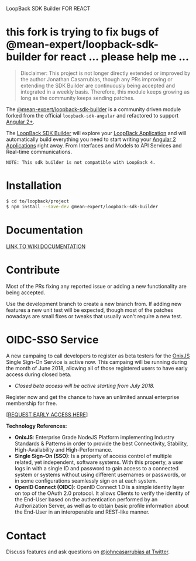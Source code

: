 LoopBack SDK Builder FOR REACT 

this fork is trying to fix bugs of @mean-expert/loopback-sdk-builder for react ... please help me ... 
==================
> Disclaimer: This project is not longer directly extended or improved by the author Jonathan Casarrubias, though any PRs improving or extending the SDK Builder are continuously being accepted and integrated in a weekly basis. Therefore, this module keeps growing as long as the community keeps sending patches.

The [@mean-expert/loopback-sdk-builder](https://www.npmjs.com/package/@mean-expert/loopback-sdk-builder) is a community driven module forked from the official `loopback-sdk-angular` and refactored to support [Angular 2+](http://angular.io).

The [LoopBack SDK Builder](https://www.npmjs.com/package/@mean-expert/loopback-sdk-builder) will explore your [LoopBack Application](http://loopback.io) and will automatically build everything you need to start writing your [Angular 2 Applications](http://angular.io) right away. From Interfaces and Models to API Services and Real-time communications.

`NOTE: This sdk builder is not compatible with LoopBack 4.`

# Installation

````sh
$ cd to/loopback/project
$ npm install --save-dev @mean-expert/loopback-sdk-builder
````

# Documentation

[LINK TO WIKI DOCUMENTATION](https://github.com/mean-expert-official/loopback-sdk-builder/wiki)

# Contribute
Most of the PRs fixing any reported issue or adding a new functionality are being accepted.

Use the development branch to create a new branch from. If adding new features a new unit test will be expected, though most of the patches nowadays are small fixes or tweaks that usually won't require a new test.

# OIDC-SSO Service
A new campaing to call developers to register as beta testers for the [OnixJS](https://onixjs.io) Single Sign-On Service is active now. This campaing will be running during the month of June 2018, allowing all of those registered users to have early access during closed beta.

- _Closed beta access will be active starting from July 2018._

Register now and get the chance to have an unlimited annual enterprise membership for free.

[[REQUEST EARLY ACCESS HERE](https://onixjs.io)]

**Technology References:**

- **OnixJS**: Enterprise Grade NodeJS Platform implementing Industry Standards & Patterns in order to provide the best Connectivity, Stability, High-Availability and High-Performance.
- **Single Sign-On (SSO)**: Is a property of access control of multiple related, yet independent, software systems. With this property, a user logs in with a single ID and password to gain access to a connected system or systems without using different usernames or passwords, or in some configurations seamlessly sign on at each system.
- **OpenID Connect (OIDC)**: OpenID Connect 1.0 is a simple identity layer on top of the OAuth 2.0 protocol. It allows Clients to verify the identity of the End-User based on the authentication performed by an Authorization Server, as well as to obtain basic profile information about the End-User in an interoperable and REST-like manner.

# Contact
Discuss features and ask questions on [@johncasarrubias at Twitter](https://twitter.com/johncasarrubias).
